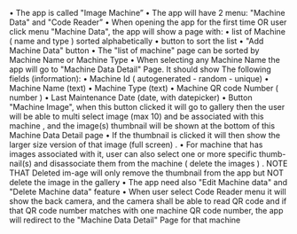 •    The app is called "Image Machine”
•    The app will have 2 menu: "Machine Data" and "Code Reader”
•    When opening the app for the first time OR user click menu "Machine Data", the app will show a page with:
•    list of Machine ( name and type ) sorted alphabetically
•    button to sort the list
•    "Add Machine Data" button
•    The "list of machine" page can be sorted by Machine Name or Machine Type
•    When selecting any Machine Name the app will go to "Machine Data Detail" Page. It should show The following fields (information):
•    Machine Id ( autogenerated - random - unique)
•     Machine Name (text)
•    Machine Type (text)
•    Machine QR code Number ( number )
•    Last Maintenance Date (date, with datepicker)
•    Button "Machine Image", when this button clicked it will go to gallery then the user will be able to multi select image (max 10) and be associated with this machine , and the image(s) thumbnail will be shown at the bottom of this Machine Data Detail page
•    If the thumbnail is clicked it will then show the larger size version of that image (full screen) .
•    For machine that has images associated with it, user can also select one or more specific thumb-nail(s) and disassociate them from the machine ( delete the images ) . NOTE THAT Deleted im-age will only remove the thumbnail from the app but NOT delete the image in the gallery
•    The app need also "Edit Machine data" and "Delete Machine data" feature
•    When user select Code Reader menu it will show the back camera, and the camera shall be able to read QR code and if that QR code number matches with one machine QR code number, the app will redirect to the "Machine Data Detail" Page for that machine

